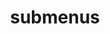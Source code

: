 ---
layout: page
title: submenus
nav: true
dropdown: true
children: 
    - title: publications
      permalink: /publications/
    - title: divider
    - title: CV
      permalink: /cv/
---